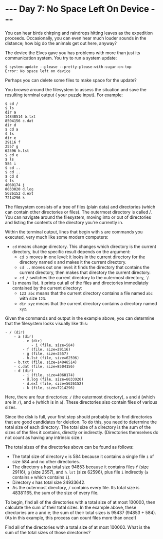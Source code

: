 # --- Day 7: No Space Left On Device ---

You can hear birds chirping and raindrops hitting leaves as the expedition proceeds. Occasionally,
you can even hear much louder sounds in the distance; how big do the animals get out here, anyway?

The device the Elves gave you has problems with more than just its communication system. You try to
run a system update:

```
$ system-update --please --pretty-please-with-sugar-on-top
Error: No space left on device
```

Perhaps you can delete some files to make space for the update?

You browse around the filesystem to assess the situation and save the resulting terminal output (
your puzzle input). For example:

```
$ cd /
$ ls
dir a
14848514 b.txt
8504156 c.dat
dir d
$ cd a
$ ls
dir e
29116 f
2557 g
62596 h.lst
$ cd e
$ ls
584 i
$ cd ..
$ cd ..
$ cd d
$ ls
4060174 j
8033020 d.log
5626152 d.ext
7214296 k
```

The filesystem consists of a tree of files (plain data) and directories (which can contain other
directories or files). The outermost directory is called /. You can navigate around the filesystem,
moving into or out of directories and listing the contents of the directory you're currently in.

Within the terminal output, lines that begin with `$` are commands you executed, very much like some
modern computers:

- `cd` means change directory. This changes which directory is the current directory, but the
  specific result depends on the argument:
  - `cd x` moves in one level: it looks in the current directory for the directory named x and
    makes it the current directory.
  - `cd ..` moves out one level: it finds the directory that contains the current directory, then
    makes that directory the current directory.
  - `cd /` switches the current directory to the outermost directory, `/.
- `ls` means list. It prints out all of the files and directories immediately contained by the
  current directory:
  - `123 abc` means that the current directory contains a file named `abc` with size `123`.
  - `dir xyz` means that the current directory contains a directory named `xyz`.

Given the commands and output in the example above, you can determine that the filesystem looks
visually like this:

```
- / (dir)
    - a (dir)
        - e (dir)
            - i (file, size=584)
        - f (file, size=29116)
        - g (file, size=2557)
        - h.lst (file, size=62596)
    - b.txt (file, size=14848514)
    - c.dat (file, size=8504156)
    - d (dir)
        - j (file, size=4060174)
        - d.log (file, size=8033020)
        - d.ext (file, size=5626152)
        - k (file, size=7214296)
```

Here, there are four directories: `/` (the outermost directory), `a` and `d` (which are in `/`),
and `e` (which is in `a`). These directories also contain files of various sizes.

Since the disk is full, your first step should probably be to find directories that are good
candidates for deletion. To do this, you need to determine the total size of each directory. The
total size of a directory is the sum of the sizes of the files it contains, directly or
indirectly. (Directories themselves do not count as having any intrinsic size.)

The total sizes of the directories above can be found as follows:

- The total size of directory `e` is 584 because it contains a single file `i` of size 584 and no
  other directories.
- The directory `a` has total size 94853 because it contains files `f` (size 29116), `g` (size
  2557), and `h.lst` (size 62596), plus file `i` indirectly (`a` contains `e` which contains `i`).
- Directory `d` has total size 24933642.
- As the outermost directory, `/` contains every file. Its total size is 48381165, the sum of the
  size of every file.

To begin, find all of the directories with a total size of at most 100000, then calculate the sum of
their total sizes. In the example above, these directories are a and e; the sum of their total sizes
is 95437 (94853 + 584). (As in this example, this process can count files more than once!)

Find all of the directories with a total size of at most 100000. What is the sum of the total sizes
of those directories?
